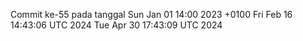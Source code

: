 Commit ke-55 pada tanggal Sun Jan 01 14:00 2023 +0100
Fri Feb 16 14:43:06 UTC 2024
Tue Apr 30 17:43:09 UTC 2024
